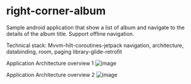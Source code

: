 # right-corner-album
Sample android  application that show a list of album and navigate to the details of the album title.
Support offline navigation.


Technical stack:
Mvvm-hilt-coroutines-jetpack navigation, architecture, databinding, room, paging library-glide-retrofit

Application Architecture overview 1
![image](https://user-images.githubusercontent.com/47614526/131268911-8ef7851d-4066-465f-b750-6abbf0b740a5.png)

Application Architecture overview 2
![image](https://user-images.githubusercontent.com/47614526/131268950-03ef78d6-1448-4683-8455-b113d759c63c.png)
